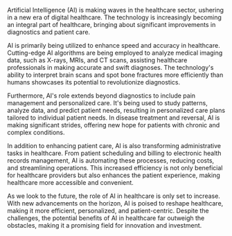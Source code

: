Artificial Intelligence (AI) is making waves in the healthcare sector, ushering in a new era of digital healthcare. The technology is increasingly becoming an integral part of healthcare, bringing about significant improvements in diagnostics and patient care.

AI is primarily being utilized to enhance speed and accuracy in healthcare. Cutting-edge AI algorithms are being employed to analyze medical imaging data, such as X-rays, MRIs, and CT scans, assisting healthcare professionals in making accurate and swift diagnoses. The technology's ability to interpret brain scans and spot bone fractures more efficiently than humans showcases its potential to revolutionize diagnostics.

Furthermore, AI's role extends beyond diagnostics to include pain management and personalized care. It's being used to study patterns, analyze data, and predict patient needs, resulting in personalized care plans tailored to individual patient needs. In disease treatment and reversal, AI is making significant strides, offering new hope for patients with chronic and complex conditions.

In addition to enhancing patient care, AI is also transforming administrative tasks in healthcare. From patient scheduling and billing to electronic health records management, AI is automating these processes, reducing costs, and streamlining operations. This increased efficiency is not only beneficial for healthcare providers but also enhances the patient experience, making healthcare more accessible and convenient.

As we look to the future, the role of AI in healthcare is only set to increase. With new advancements on the horizon, AI is poised to reshape healthcare, making it more efficient, personalized, and patient-centric. Despite the challenges, the potential benefits of AI in healthcare far outweigh the obstacles, making it a promising field for innovation and investment.